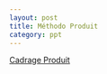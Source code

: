 ```yaml
---
layout: post
title: Méthodo Produit
category: ppt
---
```

[Cadrage Produit](https://theotherstore-my.sharepoint.com/personal/julien_brionne_the-oz_com/_layouts/15/guestaccess.aspx?guestaccesstoken=oaCilLWJ081fb%2b5lXlLVru%2f6NeSliWzy%2b2PQIPclll4%3d&docid=2_1c18303fe3ca54620b44cadbf0d21cc06)
